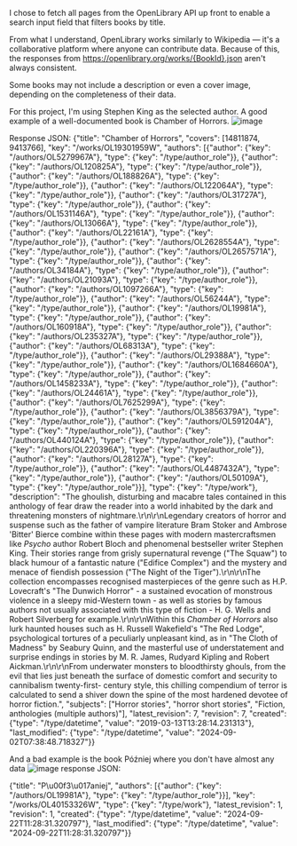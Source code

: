 I chose to fetch all pages from the OpenLibrary API up front to enable a search input field that filters books by title.

From what I understand, OpenLibrary works similarly to Wikipedia — it's a collaborative platform where anyone can contribute data. Because of this, the responses from https://openlibrary.org/works/{BookId}.json aren't always consistent.

Some books may not include a description or even a cover image, depending on the completeness of their data.

For this project, I'm using Stephen King as the selected author. A good example of a well-documented book is Chamber of Horrors.
![image](https://github.com/user-attachments/assets/6e903ca3-7d3f-43e8-b1a3-5830dd78c46c)

Response JSON:
{"title": "Chamber of Horrors", "covers": [14811874, 9413766], "key": "/works/OL19301959W", "authors": [{"author": {"key": "/authors/OL5279967A"}, "type": {"key": "/type/author_role"}}, {"author": {"key": "/authors/OL120825A"}, "type": {"key": "/type/author_role"}}, {"author": {"key": "/authors/OL188826A"}, "type": {"key": "/type/author_role"}}, {"author": {"key": "/authors/OL122064A"}, "type": {"key": "/type/author_role"}}, {"author": {"key": "/authors/OL31727A"}, "type": {"key": "/type/author_role"}}, {"author": {"key": "/authors/OL1531146A"}, "type": {"key": "/type/author_role"}}, {"author": {"key": "/authors/OL13066A"}, "type": {"key": "/type/author_role"}}, {"author": {"key": "/authors/OL22161A"}, "type": {"key": "/type/author_role"}}, {"author": {"key": "/authors/OL2628554A"}, "type": {"key": "/type/author_role"}}, {"author": {"key": "/authors/OL2657571A"}, "type": {"key": "/type/author_role"}}, {"author": {"key": "/authors/OL34184A"}, "type": {"key": "/type/author_role"}}, {"author": {"key": "/authors/OL21093A"}, "type": {"key": "/type/author_role"}}, {"author": {"key": "/authors/OL1097266A"}, "type": {"key": "/type/author_role"}}, {"author": {"key": "/authors/OL56244A"}, "type": {"key": "/type/author_role"}}, {"author": {"key": "/authors/OL19981A"}, "type": {"key": "/type/author_role"}}, {"author": {"key": "/authors/OL160918A"}, "type": {"key": "/type/author_role"}}, {"author": {"key": "/authors/OL235327A"}, "type": {"key": "/type/author_role"}}, {"author": {"key": "/authors/OL68313A"}, "type": {"key": "/type/author_role"}}, {"author": {"key": "/authors/OL29388A"}, "type": {"key": "/type/author_role"}}, {"author": {"key": "/authors/OL1684660A"}, "type": {"key": "/type/author_role"}}, {"author": {"key": "/authors/OL1458233A"}, "type": {"key": "/type/author_role"}}, {"author": {"key": "/authors/OL24461A"}, "type": {"key": "/type/author_role"}}, {"author": {"key": "/authors/OL7625299A"}, "type": {"key": "/type/author_role"}}, {"author": {"key": "/authors/OL3856379A"}, "type": {"key": "/type/author_role"}}, {"author": {"key": "/authors/OL591204A"}, "type": {"key": "/type/author_role"}}, {"author": {"key": "/authors/OL440124A"}, "type": {"key": "/type/author_role"}}, {"author": {"key": "/authors/OL220396A"}, "type": {"key": "/type/author_role"}}, {"author": {"key": "/authors/OL28127A"}, "type": {"key": "/type/author_role"}}, {"author": {"key": "/authors/OL4487432A"}, "type": {"key": "/type/author_role"}}, {"author": {"key": "/authors/OL50109A"}, "type": {"key": "/type/author_role"}}], "type": {"key": "/type/work"}, "description": "The ghoulish, disturbing and macabre tales contained in this anthology of fear draw the reader into a world inhabited by the dark and threatening monsters of nightmare.\r\n\r\nLegendary creators of horror and suspense such as the father of vampire literature Bram Stoker and Ambrose 'Bitter' Bierce combine within these pages with modern mastercraftsmen like *Psycho* author Robert Bloch and phenomenal bestseller writer Stephen King. Their stories range from grisly supernatural revenge (\"The Squaw\") to black humour of a fantastic nature (\"Edifice Complex\") and the mystery and menace of fiendish possession (\"The Night of the Tiger\").\r\n\r\nThe collection encompasses recognised masterpieces of the genre such as H.P. Lovecraft's \"The Dunwich Horror\" - a sustained evocation of monstrous violence in a sleepy mid-Western town - as well as stories by famous authors not usually associated with this type of fiction - H. G. Wells and Robert Silverberg for example.\r\n\r\nWithin this *Chamber of Horrors* also lurk haunted houses such as H. Russell Wakefield's \"The Red Lodge\", psychological tortures of a peculiarly unpleasant kind, as in \"The Cloth of Madness\" by Seabury Quinn, and the masterful use of understatement and surprise endings in stories by M. R. James, Rudyard Kipling and Robert Aickman.\r\n\r\nFrom underwater monsters to bloodthirsty ghouls, from the evil that lies just beneath the surface of domestic comfort and security to cannibalism twenty-first- century style, this chilling compendium of terror is calculated to send a shiver down the spine of the most hardened devotee of horror fiction.", "subjects": ["Horror stories", "horror short stories", "Fiction, anthologies (multiple authors)"], "latest_revision": 7, "revision": 7, "created": {"type": "/type/datetime", "value": "2019-03-13T13:28:14.231313"}, "last_modified": {"type": "/type/datetime", "value": "2024-09-02T07:38:48.718327"}}

And a bad example is the book Później where you don't have almost any data
![image](https://github.com/user-attachments/assets/c29bea7d-e92f-4f11-b8c6-362632157e85)
response JSON:

{"title": "P\u00f3\u017aniej", "authors": [{"author": {"key": "/authors/OL19981A"}, "type": {"key": "/type/author_role"}}], "key": "/works/OL40153326W", "type": {"key": "/type/work"}, "latest_revision": 1, "revision": 1, "created": {"type": "/type/datetime", "value": "2024-09-22T11:28:31.320797"}, "last_modified": {"type": "/type/datetime", "value": "2024-09-22T11:28:31.320797"}}




 
